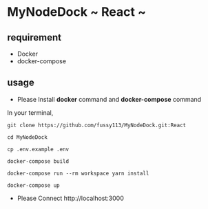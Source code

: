 # MyNodeDock ~ React ~

## requirement

* Docker
* docker-compose

## usage

* Please Install **docker** command and **docker-compose** command

In your terminal,
```
git clone https://github.com/fussy113/MyNodeDock.git:React

cd MyNodeDock

cp .env.example .env

docker-compose build

docker-compose run --rm workspace yarn install

docker-compose up
```

* Please Connect http://localhost:3000